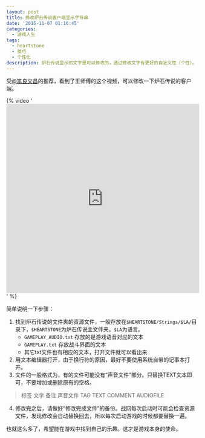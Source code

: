 ```yaml
---
layout: post
title: 修改炉石传说客户端显示字符串
date: '2015-11-07 01:16:45'
categories:
  - 游戏人生
tags:
  - heartstone
  - 技巧
  - 个性化
description: 炉石传说显示的文字是可以修改的，通过修改文字有更好的自定义性（个性）。
---
```


受[@笔良文昌](http://weibo.com/u/1586244430)的推荐，看到了王师傅的这个视频，可以修改一下炉石传说的客户端。

{% video '<iframe height=498 width=510 src="http://player.youku.com/embed/XNzM1MDM5NjEy" frameborder=0 allowfullscreen></iframe>' %}

简单说明一下步骤：
1. 找到炉石传说的文件夹的资源文件，一般存放在`$HEARTSTONE/Strings/$LA/`目录下，`$HEARTSTONE`为炉石传说主文件夹，`$LA`为语言。
    + `GAMEPLAY_AUDIO.txt` 存放的是游戏语音对应的文本
    + `GAMEPLAY.txt` 存放战斗界面的文本
    + 其它txt文件也有相应的文本，打开文件就可以看出来
2. 用文本编辑器打开，由于换行符的原因，最好不要使用系统自带的记事本打开。
3. 文件的一般格式为，有的文件可能没有“声音文件”部分。只替换TEXT文本即可，不要增加或删除原有的空格。
> 标签 文字 备注 声音文件
> TAG TEXT COMMENT AUDIOFILE

4. 修改完之后，请做好“修改完成文件”的备份。战网每次启动时可能会检查资源文件，发现修改会自动替换回去，所以每次启动游戏的时候都要替换一遍。

也就这么多了，希望能在游戏中找到自己的乐趣。这才是游戏本身的使命。
